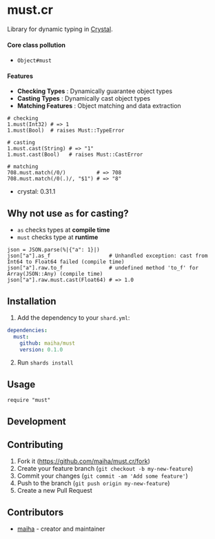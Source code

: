 # must.cr

Library for dynamic typing in [Crystal](http://crystal-lang.org/).

#### Core class pollution
- `Object#must`

#### Features

- **Checking Types** : Dynamically guarantee object types
- **Casting Types** : Dynamically cast object types
- **Matching Features** : Object matching and data extraction

```crystal
# checking
1.must(Int32) # => 1
1.must(Bool)  # raises Must::TypeError

# casting
1.must.cast(String) # => "1"
1.must.cast(Bool)   # raises Must::CastError

# matching
708.must.match(/0/)          # => 708
708.must.match(/0(.)/, "$1") # => "8"
```

- crystal: 0.31.1

## Why not use `as` for casting?

- `as` checks types at **compile time**
- `must` checks type at **runtime**

```crystal
json = JSON.parse(%|{"a": 1}|)
json["a"].as_f                   # Unhandled exception: cast from Int64 to Float64 failed (compile time)
json["a"].raw.to_f               # undefined method 'to_f' for Array(JSON::Any) (compile time)
json["a"].raw.must.cast(Float64) # => 1.0
```

## Installation

1. Add the dependency to your `shard.yml`:

```yaml
dependencies:
  must:
    github: maiha/must
    version: 0.1.0
```

2. Run `shards install`

## Usage

```crystal
require "must"
```

## Development

## Contributing

1. Fork it (<https://github.com/maiha/must.cr/fork>)
2. Create your feature branch (`git checkout -b my-new-feature`)
3. Commit your changes (`git commit -am 'Add some feature'`)
4. Push to the branch (`git push origin my-new-feature`)
5. Create a new Pull Request

## Contributors

- [maiha](https://github.com/maiha) - creator and maintainer
